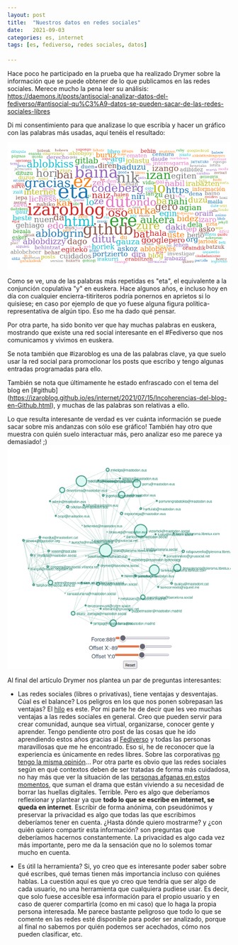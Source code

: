 ```yaml
---
layout: post
title:  "Nuestros datos en redes sociales"
date:   2021-09-03
categories: es, internet
tags: [es, fediverso, redes sociales, datos]

---
```

Hace poco he participado en la prueba que ha realizado Drymer sobre la información que se puede obtener de lo que publicamos en las redes sociales. 
Merece mucho la pena leer su análisis:
https://daemons.it/posts/antisocial-analizar-datos-del-fediverso/#antisocial-qu%C3%A9-datos-se-pueden-sacar-de-las-redes-sociales-libres

Di mi consentimiento para que analizase lo que escribía y hacer un gráfico con las palabras más usadas, aquí tenéis el resultado: 

![Antisocial1](https://raw.githubusercontent.com/IzaroBlog/IzaroBlog.github.io/main/_images/postimages/antisocial1.png)

Como se ve, una de las palabras más repetidas es "eta", el equivalente a la conjunción copulativa "y" en euskera. Hace algunos años, e incluso hoy en día con cualquier encierra-titiriteros podría ponernos en aprietos si lo quisiese; en caso por ejemplo de que yo fuese alguna figura política-representativa de algún tipo. Eso me ha dado qué pensar. 

Por otra parte, ha sido bonito ver que hay muchas palabras en euskera, mostrando que existe una red social interesante en el #Fediverso que nos comunicamos y vivimos en euskera. 

Se nota también que #izaroblog es una de las palabras clave, ya que suelo usar la red social para promocionar los posts que escribo y tengo algunas entradas programadas para ello. 

También se nota que últimamente he estado enfrascado con el tema del blog en [#github] (https://izaroblog.github.io/es/internet/2021/07/15/Incoherencias-del-blog-en-Github.html), y muchas de las palabras son relativas a ello. 

Lo que resulta interesante de verdad es ver cuánta información se puede sacar sobre mis andanzas con sólo ese gráfico! También hay otro que muestra con quién suelo interactuar más, pero analizar eso me parece ya demasiado! ;)
![Antisocial2](https://raw.githubusercontent.com/IzaroBlog/IzaroBlog.github.io/main/_images/postimages/antisocial2.png)

Al final del artículo Drymer nos plantea un par de preguntas interesantes:  
- Las redes sociales (libres o privativas), tiene ventajas y desventajas. Cúal es el balance? Los peligros en los que nos ponen sobrepasan las ventajas? El [hilo](https://barcelona.social/notice/AA82X5uJC1p9pKkk0O) es este.
Por mi parte he de decir que les veo muchas ventajas a las redes sociales en general. Creo que pueden servir para crear comunidad, aunque sea virtual, organizarse, conocer gente y aprender. Tengo pendiente otro post de las cosas que he ido aprendiendo estos años gracias al [Fediverso](https://es.wikipedia.org/wiki/Fediverso) y todas las personas maravillosas que me he encontrado. Eso si, he de reconocer que la experiencia es únicamente en redes libres. Sobre las corporativas [no tengo la misma opinión](https://izaroblog.github.io/es/internet/2012/05/21/GoogleFacebook.html)... 
Por otra parte es obvio que las redes sociales según en qué contextos deben de ser tratadas de forma más cuidadosa, no hay más que ver la situación de las [personas afganas en estos momentos](https://elpais.com/tecnologia/2021-08-18/el-drama-digital-en-afganistan-borrarse-de-las-redes-y-limpiar-el-historial-online-para-escapar-de-los-talibanes.html), que suman el drama que están viviendo a su necesidad de borrar las huellas digitales. Terrible. 
Pero es algo que deberíamos reflexionar y plantear ya que **todo lo que se escribe en internet, se queda en internet**. Escribir de forma anónima, con pseudónimos y preservar la privacidad es algo que todas las que escribimos deberíamos tener en cuenta. ¿Hasta dónde quiero mostrarme? y ¿con quién quiero compartir esta información? son preguntas que deberíamos hacernos constantemente. La privacidad es algo cada vez más importante, pero me da la sensación que no lo solemos tomar mucho en cuenta. 

- Es útil la herramienta? Si, yo creo que es interesante poder saber sobre qué escribes, qué temas tienen más importancia incluso con quiénes hablas. La cuestión aquí es que yo creo que tendría que ser algo de cada usuario, no una herramienta que cualquiera pudiese usar. Es decir, que solo fuese accesible esa información para el propio usuario y en caso de querer compartirla (como en mi caso) que lo haga la propia persona interesada. Me parece bastante peligroso que todo lo que se comente en las redes esté disponible para poder ser analizado, porque al final no sabemos por quién podemos ser acechados, cómo nos pueden clasificar, etc. 


